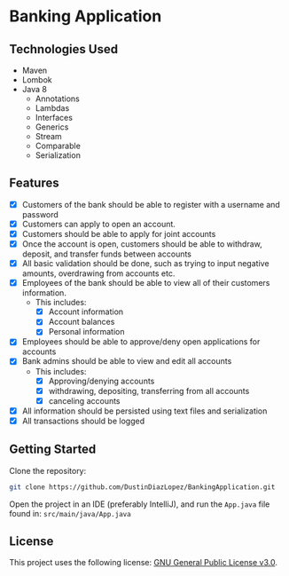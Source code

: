 # Banking Application

## Technologies Used

* Maven
* Lombok
* Java 8
  * Annotations
  * Lambdas
  * Interfaces
  * Generics
  * Stream
  * Comparable
  * Serialization

## Features

- [x] Customers of the bank should be able to register with a username and password
- [x] Customers can apply to open an account.
- [x] Customers should be able to apply for joint accounts
- [x] Once the account is open, customers should be able to withdraw, deposit, and transfer funds between accounts
- [x] All basic validation should be done, such as trying to input negative amounts, overdrawing from accounts etc.
- [x] Employees of the bank should be able to view all of their customers information.
    - This includes:
        - [x] Account information
        - [x] Account balances
        - [x] Personal information
- [x] Employees should be able to approve/deny open applications for accounts
- [x] Bank admins should be able to view and edit all accounts
    - This includes:
        - [x] Approving/denying accounts
        - [x] withdrawing, depositing, transferring from all accounts
        - [x] canceling accounts
- [x] All information should be persisted using text files and serialization
- [x] All transactions should be logged

## Getting Started

Clone the repository:
```bash
git clone https://github.com/DustinDiazLopez/BankingApplication.git
```

Open the project in an IDE (preferably IntelliJ), and run the `App.java` file found in:
`src/main/java/App.java`

## License

This project uses the following license: [GNU General Public License v3.0](<link>).
